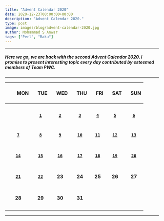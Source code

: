 ```yaml
---
title: "Advent Calendar 2020"
date: 2020-12-23T00:00:00+00:00
description: "Advent Calendar 2020."
type: post
image: images/blog/advent-calendar-2020.jpg
author: Mohammad S Anwar
tags: ["Perl", "Raku"]
---
```

***

##### Here we go, we are back with the second **Advent Calendar 2020**. I promise to present interesting topic every day contributed by esteemed members of **Team PWC**.

***

| <br>&nbsp;&nbsp;&nbsp;&nbsp;&nbsp;&nbsp;&nbsp;MON<br><br> | &nbsp;&nbsp;&nbsp;TUE | &nbsp;&nbsp;&nbsp;WED | &nbsp;&nbsp;&nbsp;THU | &nbsp;&nbsp;&nbsp;FRI | &nbsp;&nbsp;&nbsp;SAT | &nbsp;&nbsp;&nbsp;SUN |
| :---: | :---: | :---: | :---: | :---: | :---: | :---: |
| | | | | | | |
| <br><br><br>             | [**`1`**](/blog/advent-calendar-2020-12-01)             | [**`2`**](/blog/advent-calendar-2020-12-02)               | [**`3`**](/blog/advent-calendar-2020-12-03)                   | [**`4`**](/blog/advent-calendar-2020-12-04)                   | [**`5`**](/blog/advent-calendar-2020-12-05)                   | [**`6`**](/blog/advent-calendar-2020-12-06)            |
| <br>[**`7`**](/blog/advent-calendar-2020-12-07)<br><br>       | [**`8`**](/blog/advent-calendar-2020-12-08)             | [**`9`**](/blog/advent-calendar-2020-12-09)             | [**`10`**](/blog/advent-calendar-2020-12-10)                   | [**`11`**](/blog/advent-calendar-2020-12-11)                   | [**`12`**](/blog/advent-calendar-2020-12-12)                   | [**`13`**](/blog/advent-calendar-2020-12-13)                   |
| | | | | | | |
| <br>[**`14`**](/blog/advent-calendar-2020-12-14)<br><br>       | [**`15`**](/blog/advent-calendar-2020-12-15)             | [**`16`**](/blog/advent-calendar-2020-12-16)             | [**`17`**](/blog/advent-calendar-2020-12-17)                   | [**`18`**](/blog/advent-calendar-2020-12-18)                   | [**`19`**](/blog/advent-calendar-2020-12-19)                   | [**`20`**](/blog/advent-calendar-2020-12-20)                   |
| | | | | | | |
| <br>[**`21`**](/blog/advent-calendar-2020-12-21)<br><br>       | [**`22`**](/blog/advent-calendar-2020-12-22)             | **23**             | **24**                   | **25**                   | **26**                   | **27**                   |
| | | | | | | |
| <br>**28**<br><br>       | **29**             | **30**             | **31**                   |                    |                    |                    |
| | | | | | | |

***
